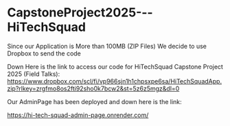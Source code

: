 # CapstoneProject2025---HiTechSquad

Since our Application is More than 100MB (ZIP Files) We decide to use Dropbox to send the code

Down Here is the link to access our code for HiTechSquad Capstone Project 2025 (Field Talks):
https://www.dropbox.com/scl/fi/vp966sjn1h1chpsxpe6sa/HiTechSquadApp.zip?rlkey=zrgfmo8os2fti92sho0k7bcw2&st=5z6z5mgz&dl=0




Our AdminPage has been deployed and down here is the link:

https://hi-tech-squad-admin-page.onrender.com/
